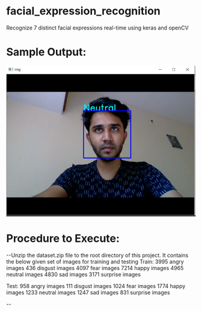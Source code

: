 # facial_expression_recognition
Recognize 7 distinct facial expressions real-time using keras and openCV

# Sample Output:
![alt text](saved_model/output.gif)

# Procedure to Execute:

--Unzip the dataset.zip file to the root directory of this project. It contains the below given set of images for training and testing
Train:
3995 angry images
436 disgust images
4097 fear images
7214 happy images
4965 neutral images
4830 sad images
3171 surprise images

Test:
958 angry images
111 disgust images
1024 fear images
1774 happy images
1233 neutral images
1247 sad images
831 surprise images

--

